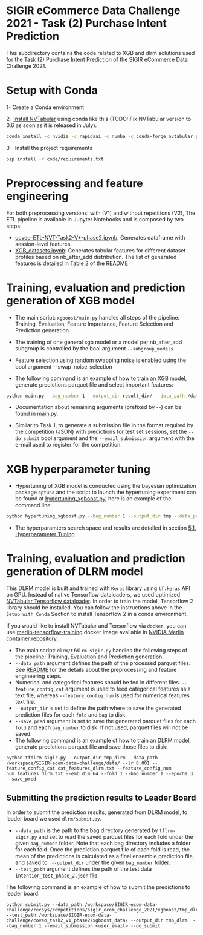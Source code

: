 # SIGIR eCommerce Data Challenge 2021 - Task (2)  Purchase Intent Prediction
This subdirectory contains the code related to XGB and dlrm solutions used for the Task (2) Purchase Intent Prediction of the SIGIR eCommerce Data Challenge 2021.

# Setup with Conda

1- Create a Conda environment

2- [Install NVTabular](https://github.com/NVIDIA/NVTabular/#installing-nvtabular-using-conda) using conda like this (TODO: Fix NVTabular version to 0.6 as soon as it is released in July).
```bash
conda install -c nvidia -c rapidsai -c numba -c conda-forge nvtabular python=3.7 cudatoolkit=11.2
```

3 - Install the project requirements
```bash
pip install -r code/requirements.txt 
```

# Preprocessing and feature engineering

For both preprocessing versions: with (V1) and without repetitions (V2), The ETL pipeline is available in Jupyter Notebooks and is composed by two steps:
  - [coveo-ETL-NVT-Task2-V*-phase2.ipynb](preprocessing/preproc-V2/coveo-ETL-NVT-Task2-V2-phase2.ipynb): Generates dataframe with session-level features.
  - [XGB_datasets.ipynb](preprocessing/preproc-V2/XGB_datasets.ipynb): Generates tabular features for different dataset profiles based on nb_after_add distribution. The list of generated features is detailed in Table 2 of the [README](https://github.com/rapidsai/recsys/tree/main/competitions/sigir_ecom_challenge_2021_for_release/task2_purchase_prediction)
  
# Training, evaluation and prediction generation of XGB model

- The main script: `xgboost/main.py` handles all steps of the pipeline:  Training, Evaluation, Feature Improtance, Feature Selection and Prediction generation.

- The training of one general xgb model or a model per nb_after_add subgroup is controlled by the bool argument `--subgroup_models`

- Feature selection using random swapping noise is enabled using the bool argument --swap_noise_selection

- The following command is an example of how to train an XGB model, generate predictions parquet file and select important features:

```bash
python main.py --bag_number 1 --output_dir result_dir/ --data_path /data/sessions_wo_repetitions/xgboost_data/without_truncation --compute_feature_importance  --swap_noise_selection --num_folds 5 --num_round 20  --max_depth 6 --learning_rate 0.5295173477082308 --colsample_bytree 0.4 --reg_lambda 6 --subsample 0.8 --feature_config $PATH/features/cart_features_98.txt
```  

- Documentation about remaining arguments (prefixed by --) can be found in [main.py](xgboost/main.py). 

- Similar to Task 1, to generate a submission file in the format required by the competition (JSON) with predictions for test set sessions, set the `--do_submit` bool argument and the `--email_submission` argument with the e-mail used to register for the competition.

# XGB hyperparameter tuning 
- Hypertuning of XGB model is conducted using the bayesian optimization package `optuna` and the script to launch the hypertuning experiment can be found at [hypertuning_xgboost.py](xgboost/hypertuning_xgboost.py), here is an example of the command line: 
```bash
python hypertuning_xgboost.py --bag_number 1 --output_dir tmp --data_path /data/sessions_wo_repetitions/xgboost_data/duplicated_sessions_with_truncation --num_folds 5  --n_trials 100  --feature_config cart_xgboost_features-TE_prod_id.txt
```
- The hyperparamters search space and results are detailed in section [5.1. Hyperparameter Tuning](https://github.com/rapidsai/recsys/tree/main/competitions/sigir_ecom_challenge_2021_for_release/task2_purchase_prediction)

# Training, evaluation and prediction generation of DLRM model

This DLRM model is built and trained with `Keras` library using `tf.keras` API on GPU. Instead of native Tensorflow dataloaders, we used optimized [NVTabular Tensorflow dataloader](https://github.com/NVIDIA/NVTabular/blob/main/nvtabular/loader/tensorflow.py). In order to train the model, Tensorflow 2 library should be installed. You can follow the instructions above in the `Setup with Conda` Section to install Tensorflow 2 in a conda environment. 

If you would like to install NVTabular and Tensorflow via `docker`, you can use [merlin-tensorflow-training](https://ngc.nvidia.com/catalog/containers/nvidia:merlin:merlin-tensorflow-training) docker image available in [NVIDIA Merlin container repository](https://ngc.nvidia.com/catalog/containers/nvidia:merlin:merlin-tensorflow-training). 


- The main script: `dlrm/tfdlrm-sigir.py` handles the following steps of the pipeline:  Training, Evaluation and Prediction generation.
- `--data_path` argument defines the path of the processed parquet files. See [README](https://github.com/rapidsai/recsys/blob/main/competitions/sigir_ecom_challenge_2021_for_release/task2_purchase_prediction/README.md) for the details about the preprocessing and feature engineering steps.
- Numerical and categorical features should be fed in different files. `--feature_config_cat` argument is used to feed categorical features as a text file, whereas `--feature_config_num` is used for numerical features text file.
- `--output_dir` is set to define the path where to save the generated prediction files for each `fold` and `bag` to disk. 
- `--save_pred` argument is set to save the generated parquet files for each `fold` and each `bag_number` to disk. If not used, parquet files will not be saved.
- The following command is an example of how to train an DLRM model, generate predictions parquet file and save those files to disk:

```
python tfdlrm-sigir.py --output_dir tmp_dlrm --data_path /workspace/SIGIR-ecom-data-challenge/data/ --lr 0.001 --feature_config_cat cat_features_dlrm.txt --feature_config_num num_features_dlrm.txt --emb_dim 64 --fold 1 --bag_number 1 --epochs 3 --save_pred
```

## Submitting the prediction results to Leader Board

In order to submit the prediction results, generated from DLRM model, to leader board we used `dlrm/submit.py`. 

- `--data_path` is the path to the bag directory generated by `tflrm-sigir.py` and set to read the saved parquet files for each fold under the given `bag_number` folder. Note that each bag directory includes a folder for each fold. Once the prediction parquet file of each fold is read, the mean of the predictions is calculated as a final ensemble prediction file, and saved to ` --output_dir` under the given `bag_number` folder. 
- `--test_path` argument defines the path of the test data `intention_test_phase_2.json` file.

The following command is an example of how to submit the predictions to leader board:

```
python submit.py --data_path /workspace/SIGIR-ecom-data-challenge/recsys/competitions/sigir_ecom_challenge_2021/xgboost/tmp_dlrm/bag_1/ --test_path /workspace/SIGIR-ecom-data-challenge/coveo_task2_v1_phase2/xgboost_data/ --output_dir tmp_dlrm  --bag_number 1 --email_submission <user_email> --do_submit
```

